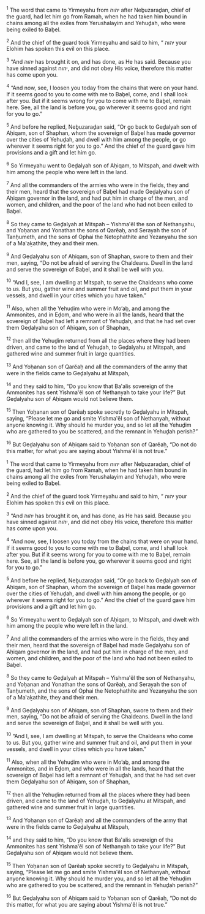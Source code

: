 <sup>1</sup> The word that came to Yirmeyahu from יהוה after Neḇuzaraḏan, chief of the guard, had let him go from Ramah, when he had taken him bound in chains among all the exiles from Yerushalayim and Yehuḏah, who were being exiled to Baḇel.

<sup>2</sup> And the chief of the guard took Yirmeyahu and said to him, “ יהוה your Elohim has spoken this evil on this place.

<sup>3</sup> “And יהוה has brought it on, and has done, as He has said. Because you have sinned against יהוה, and did not obey His voice, therefore this matter has come upon you.

<sup>4</sup> “And now, see, I loosen you today from the chains that were on your hand. If it seems good to you to come with me to Baḇel, come, and I shall look after you. But if it seems wrong for you to come with me to Baḇel, remain here. See, all the land is before you, go wherever it seems good and right for you to go.”

<sup>5</sup> And before he replied, Neḇuzaraḏan said, “Or go back to Geḏalyah son of Aḥiqam, son of Shaphan, whom the sovereign of Baḇel has made governor over the cities of Yehuḏah, and dwell with him among the people, or go wherever it seems right for you to go.” And the chief of the guard gave him provisions and a gift and let him go.

<sup>6</sup> So Yirmeyahu went to Geḏalyah son of Aḥiqam, to Mitspah, and dwelt with him among the people who were left in the land.

<sup>7</sup> And all the commanders of the armies who were in the fields, they and their men, heard that the sovereign of Baḇel had made Geḏalyahu son of Aḥiqam governor in the land, and had put him in charge of the men, and women, and children, and the poor of the land who had not been exiled to Baḇel.

<sup>8</sup> So they came to Geḏalyah at Mitspah – Yishma‛ĕl the son of Nethanyahu, and Yoḥanan and Yonathan the sons of Qarĕaḥ, and Serayah the son of Tanḥumeth, and the sons of Ophai the Netophathite and Yezanyahu the son of a Ma‛aḵathite, they and their men.

<sup>9</sup> And Geḏalyahu son of Aḥiqam, son of Shaphan, swore to them and their men, saying, “Do not be afraid of serving the Chaldeans. Dwell in the land and serve the sovereign of Baḇel, and it shall be well with you.

<sup>10</sup> “And I, see, I am dwelling at Mitspah, to serve the Chaldeans who come to us. But you, gather wine and summer fruit and oil, and put them in your vessels, and dwell in your cities which you have taken.”

<sup>11</sup> Also, when all the Yehuḏim who were in Mo’aḇ, and among the Ammonites, and in Eḏom, and who were in all the lands, heard that the sovereign of Baḇel had left a remnant of Yehuḏah, and that he had set over them Geḏalyahu son of Aḥiqam, son of Shaphan,

<sup>12</sup> then all the Yehuḏim returned from all the places where they had been driven, and came to the land of Yehuḏah, to Geḏalyahu at Mitspah, and gathered wine and summer fruit in large quantities.

<sup>13</sup> And Yoḥanan son of Qarĕaḥ and all the commanders of the army that were in the fields came to Geḏalyahu at Mitspah,

<sup>14</sup> and they said to him, “Do you know that Ba‛alis sovereign of the Ammonites has sent Yishma‛ĕl son of Nethanyah to take your life?” But Geḏalyahu son of Aḥiqam would not believe them.

<sup>15</sup> Then Yoḥanan son of Qarĕaḥ spoke secretly to Geḏalyahu in Mitspah, saying, “Please let me go and smite Yishma‛ĕl son of Nethanyah, without anyone knowing it. Why should he murder you, and so let all the Yehuḏim who are gathered to you be scattered, and the remnant in Yehuḏah perish?”

<sup>16</sup> But Geḏalyahu son of Aḥiqam said to Yoḥanan son of Qarĕaḥ, “Do not do this matter, for what you are saying about Yishma‛ĕl is not true.”

<sup>1</sup> The word that came to Yirmeyahu from יהוה after Neḇuzaraḏan, chief of the guard, had let him go from Ramah, when he had taken him bound in chains among all the exiles from Yerushalayim and Yehuḏah, who were being exiled to Baḇel.

<sup>2</sup> And the chief of the guard took Yirmeyahu and said to him, “ יהוה your Elohim has spoken this evil on this place.

<sup>3</sup> “And יהוה has brought it on, and has done, as He has said. Because you have sinned against יהוה, and did not obey His voice, therefore this matter has come upon you.

<sup>4</sup> “And now, see, I loosen you today from the chains that were on your hand. If it seems good to you to come with me to Baḇel, come, and I shall look after you. But if it seems wrong for you to come with me to Baḇel, remain here. See, all the land is before you, go wherever it seems good and right for you to go.”

<sup>5</sup> And before he replied, Neḇuzaraḏan said, “Or go back to Geḏalyah son of Aḥiqam, son of Shaphan, whom the sovereign of Baḇel has made governor over the cities of Yehuḏah, and dwell with him among the people, or go wherever it seems right for you to go.” And the chief of the guard gave him provisions and a gift and let him go.

<sup>6</sup> So Yirmeyahu went to Geḏalyah son of Aḥiqam, to Mitspah, and dwelt with him among the people who were left in the land.

<sup>7</sup> And all the commanders of the armies who were in the fields, they and their men, heard that the sovereign of Baḇel had made Geḏalyahu son of Aḥiqam governor in the land, and had put him in charge of the men, and women, and children, and the poor of the land who had not been exiled to Baḇel.

<sup>8</sup> So they came to Geḏalyah at Mitspah – Yishma‛ĕl the son of Nethanyahu, and Yoḥanan and Yonathan the sons of Qarĕaḥ, and Serayah the son of Tanḥumeth, and the sons of Ophai the Netophathite and Yezanyahu the son of a Ma‛aḵathite, they and their men.

<sup>9</sup> And Geḏalyahu son of Aḥiqam, son of Shaphan, swore to them and their men, saying, “Do not be afraid of serving the Chaldeans. Dwell in the land and serve the sovereign of Baḇel, and it shall be well with you.

<sup>10</sup> “And I, see, I am dwelling at Mitspah, to serve the Chaldeans who come to us. But you, gather wine and summer fruit and oil, and put them in your vessels, and dwell in your cities which you have taken.”

<sup>11</sup> Also, when all the Yehuḏim who were in Mo’aḇ, and among the Ammonites, and in Eḏom, and who were in all the lands, heard that the sovereign of Baḇel had left a remnant of Yehuḏah, and that he had set over them Geḏalyahu son of Aḥiqam, son of Shaphan,

<sup>12</sup> then all the Yehuḏim returned from all the places where they had been driven, and came to the land of Yehuḏah, to Geḏalyahu at Mitspah, and gathered wine and summer fruit in large quantities.

<sup>13</sup> And Yoḥanan son of Qarĕaḥ and all the commanders of the army that were in the fields came to Geḏalyahu at Mitspah,

<sup>14</sup> and they said to him, “Do you know that Ba‛alis sovereign of the Ammonites has sent Yishma‛ĕl son of Nethanyah to take your life?” But Geḏalyahu son of Aḥiqam would not believe them.

<sup>15</sup> Then Yoḥanan son of Qarĕaḥ spoke secretly to Geḏalyahu in Mitspah, saying, “Please let me go and smite Yishma‛ĕl son of Nethanyah, without anyone knowing it. Why should he murder you, and so let all the Yehuḏim who are gathered to you be scattered, and the remnant in Yehuḏah perish?”

<sup>16</sup> But Geḏalyahu son of Aḥiqam said to Yoḥanan son of Qarĕaḥ, “Do not do this matter, for what you are saying about Yishma‛ĕl is not true.”

